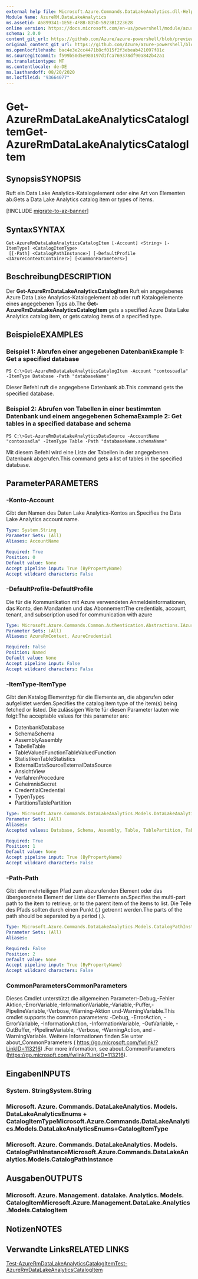 ```yaml
---
external help file: Microsoft.Azure.Commands.DataLakeAnalytics.dll-Help.xml
Module Name: AzureRM.DataLakeAnalytics
ms.assetid: A6899341-1E5E-4F8B-8D5D-5923B1223628
online version: https://docs.microsoft.com/en-us/powershell/module/azurerm.datalakeanalytics/get-azurermdatalakeanalyticscatalogitem
schema: 2.0.0
content_git_url: https://github.com/Azure/azure-powershell/blob/preview/src/ResourceManager/DataLakeAnalytics/Commands.DataLakeAnalytics/help/Get-AzureRmDataLakeAnalyticsCatalogItem.md
original_content_git_url: https://github.com/Azure/azure-powershell/blob/preview/src/ResourceManager/DataLakeAnalytics/Commands.DataLakeAnalytics/help/Get-AzureRmDataLakeAnalyticsCatalogItem.md
ms.openlocfilehash: bac4e3e2cc4471b8cf015f2f3ebeab421097f81c
ms.sourcegitcommit: f599b50d5e980197d1fca769378df90a842b42a1
ms.translationtype: MT
ms.contentlocale: de-DE
ms.lasthandoff: 08/20/2020
ms.locfileid: "93664077"
---
```

# <span data-ttu-id="21c7c-101">Get-AzureRmDataLakeAnalyticsCatalogItem</span><span class="sxs-lookup"><span data-stu-id="21c7c-101">Get-AzureRmDataLakeAnalyticsCatalogItem</span></span>

## <span data-ttu-id="21c7c-102">Synopsis</span><span class="sxs-lookup"><span data-stu-id="21c7c-102">SYNOPSIS</span></span>
<span data-ttu-id="21c7c-103">Ruft ein Data Lake Analytics-Katalogelement oder eine Art von Elementen ab.</span><span class="sxs-lookup"><span data-stu-id="21c7c-103">Gets a Data Lake Analytics catalog item or types of items.</span></span>

[!INCLUDE [migrate-to-az-banner](../../includes/migrate-to-az-banner.md)]

## <span data-ttu-id="21c7c-104">Syntax</span><span class="sxs-lookup"><span data-stu-id="21c7c-104">SYNTAX</span></span>

```
Get-AzureRmDataLakeAnalyticsCatalogItem [-Account] <String> [-ItemType] <CatalogItemType>
 [[-Path] <CatalogPathInstance>] [-DefaultProfile <IAzureContextContainer>] [<CommonParameters>]
```

## <span data-ttu-id="21c7c-105">Beschreibung</span><span class="sxs-lookup"><span data-stu-id="21c7c-105">DESCRIPTION</span></span>
<span data-ttu-id="21c7c-106">Der **Get-AzureRmDataLakeAnalyticsCatalogItem** Ruft ein angegebenes Azure Data Lake Analytics-Katalogelement ab oder ruft Katalogelemente eines angegebenen Typs ab.</span><span class="sxs-lookup"><span data-stu-id="21c7c-106">The **Get-AzureRmDataLakeAnalyticsCatalogItem** gets a specified Azure Data Lake Analytics catalog item, or gets catalog items of a specified type.</span></span>

## <span data-ttu-id="21c7c-107">Beispiele</span><span class="sxs-lookup"><span data-stu-id="21c7c-107">EXAMPLES</span></span>

### <span data-ttu-id="21c7c-108">Beispiel 1: Abrufen einer angegebenen Datenbank</span><span class="sxs-lookup"><span data-stu-id="21c7c-108">Example 1: Get a specified database</span></span>
```
PS C:\>Get-AzureRmDataLakeAnalyticsCatalogItem -Account "contosoadla" -ItemType Database -Path "databaseName"
```

<span data-ttu-id="21c7c-109">Dieser Befehl ruft die angegebene Datenbank ab.</span><span class="sxs-lookup"><span data-stu-id="21c7c-109">This command gets the specified database.</span></span>

### <span data-ttu-id="21c7c-110">Beispiel 2: Abrufen von Tabellen in einer bestimmten Datenbank und einem angegebenen Schema</span><span class="sxs-lookup"><span data-stu-id="21c7c-110">Example 2: Get tables in a specified database and schema</span></span>
```
PS C:\>Get-AzureRmDataLakeAnalyticsDataSource -AccountName "contosoadla" -ItemType Table -Path "databaseName.schemaName"
```

<span data-ttu-id="21c7c-111">Mit diesem Befehl wird eine Liste der Tabellen in der angegebenen Datenbank abgerufen.</span><span class="sxs-lookup"><span data-stu-id="21c7c-111">This command gets a list of tables in the specified database.</span></span>

## <span data-ttu-id="21c7c-112">Parameter</span><span class="sxs-lookup"><span data-stu-id="21c7c-112">PARAMETERS</span></span>

### <span data-ttu-id="21c7c-113">-Konto</span><span class="sxs-lookup"><span data-stu-id="21c7c-113">-Account</span></span>
<span data-ttu-id="21c7c-114">Gibt den Namen des Daten Lake Analytics-Kontos an.</span><span class="sxs-lookup"><span data-stu-id="21c7c-114">Specifies the Data Lake Analytics account name.</span></span>

```yaml
Type: System.String
Parameter Sets: (All)
Aliases: AccountName

Required: True
Position: 0
Default value: None
Accept pipeline input: True (ByPropertyName)
Accept wildcard characters: False
```

### <span data-ttu-id="21c7c-115">-DefaultProfile</span><span class="sxs-lookup"><span data-stu-id="21c7c-115">-DefaultProfile</span></span>
<span data-ttu-id="21c7c-116">Die für die Kommunikation mit Azure verwendeten Anmeldeinformationen, das Konto, den Mandanten und das Abonnement</span><span class="sxs-lookup"><span data-stu-id="21c7c-116">The credentials, account, tenant, and subscription used for communication with azure</span></span>

```yaml
Type: Microsoft.Azure.Commands.Common.Authentication.Abstractions.IAzureContextContainer
Parameter Sets: (All)
Aliases: AzureRmContext, AzureCredential

Required: False
Position: Named
Default value: None
Accept pipeline input: False
Accept wildcard characters: False
```

### <span data-ttu-id="21c7c-117">-ItemType</span><span class="sxs-lookup"><span data-stu-id="21c7c-117">-ItemType</span></span>
<span data-ttu-id="21c7c-118">Gibt den Katalog Elementtyp für die Elemente an, die abgerufen oder aufgelistet werden.</span><span class="sxs-lookup"><span data-stu-id="21c7c-118">Specifies the catalog item type of the item(s) being fetched or listed.</span></span>
<span data-ttu-id="21c7c-119">Die zulässigen Werte für diesen Parameter lauten wie folgt:</span><span class="sxs-lookup"><span data-stu-id="21c7c-119">The acceptable values for this parameter are:</span></span>
- <span data-ttu-id="21c7c-120">Datenbank</span><span class="sxs-lookup"><span data-stu-id="21c7c-120">Database</span></span>
- <span data-ttu-id="21c7c-121">Schema</span><span class="sxs-lookup"><span data-stu-id="21c7c-121">Schema</span></span>
- <span data-ttu-id="21c7c-122">Assembly</span><span class="sxs-lookup"><span data-stu-id="21c7c-122">Assembly</span></span>
- <span data-ttu-id="21c7c-123">Tabelle</span><span class="sxs-lookup"><span data-stu-id="21c7c-123">Table</span></span>
- <span data-ttu-id="21c7c-124">TableValuedFunction</span><span class="sxs-lookup"><span data-stu-id="21c7c-124">TableValuedFunction</span></span>
- <span data-ttu-id="21c7c-125">Statistiken</span><span class="sxs-lookup"><span data-stu-id="21c7c-125">TableStatistics</span></span>
- <span data-ttu-id="21c7c-126">ExternalDataSource</span><span class="sxs-lookup"><span data-stu-id="21c7c-126">ExternalDataSource</span></span>
- <span data-ttu-id="21c7c-127">Ansicht</span><span class="sxs-lookup"><span data-stu-id="21c7c-127">View</span></span>
- <span data-ttu-id="21c7c-128">Verfahren</span><span class="sxs-lookup"><span data-stu-id="21c7c-128">Procedure</span></span>
- <span data-ttu-id="21c7c-129">Geheimnis</span><span class="sxs-lookup"><span data-stu-id="21c7c-129">Secret</span></span>
- <span data-ttu-id="21c7c-130">Credential</span><span class="sxs-lookup"><span data-stu-id="21c7c-130">Credential</span></span>
- <span data-ttu-id="21c7c-131">Typen</span><span class="sxs-lookup"><span data-stu-id="21c7c-131">Types</span></span>
- <span data-ttu-id="21c7c-132">Partitions</span><span class="sxs-lookup"><span data-stu-id="21c7c-132">TablePartition</span></span>

```yaml
Type: Microsoft.Azure.Commands.DataLakeAnalytics.Models.DataLakeAnalyticsEnums+CatalogItemType
Parameter Sets: (All)
Aliases:
Accepted values: Database, Schema, Assembly, Table, TablePartition, TableValuedFunction, TableStatistics, ExternalDataSource, View, Procedure, Secret, Credential, Types, Package

Required: True
Position: 1
Default value: None
Accept pipeline input: True (ByPropertyName)
Accept wildcard characters: False
```

### <span data-ttu-id="21c7c-133">-Path</span><span class="sxs-lookup"><span data-stu-id="21c7c-133">-Path</span></span>
<span data-ttu-id="21c7c-134">Gibt den mehrteiligen Pfad zum abzurufenden Element oder das übergeordnete Element der Liste der Elemente an.</span><span class="sxs-lookup"><span data-stu-id="21c7c-134">Specifies the multi-part path to the item to retrieve, or to the parent item of the items to list.</span></span>
<span data-ttu-id="21c7c-135">Die Teile des Pfads sollten durch einen Punkt (.) getrennt werden.</span><span class="sxs-lookup"><span data-stu-id="21c7c-135">The parts of the path should be separated by a period (.).</span></span>

```yaml
Type: Microsoft.Azure.Commands.DataLakeAnalytics.Models.CatalogPathInstance
Parameter Sets: (All)
Aliases:

Required: False
Position: 2
Default value: None
Accept pipeline input: True (ByPropertyName)
Accept wildcard characters: False
```

### <span data-ttu-id="21c7c-136">CommonParameters</span><span class="sxs-lookup"><span data-stu-id="21c7c-136">CommonParameters</span></span>
<span data-ttu-id="21c7c-137">Dieses Cmdlet unterstützt die allgemeinen Parameter:-Debug,-Fehler Aktion,-ErrorVariable,-InformationVariable,-Variable,-Puffer,-PipelineVariable,-Verbose,-Warning-Aktion und-WarningVariable.</span><span class="sxs-lookup"><span data-stu-id="21c7c-137">This cmdlet supports the common parameters: -Debug, -ErrorAction, -ErrorVariable, -InformationAction, -InformationVariable, -OutVariable, -OutBuffer, -PipelineVariable, -Verbose, -WarningAction, and -WarningVariable.</span></span> <span data-ttu-id="21c7c-138">Weitere Informationen finden Sie unter about_CommonParameters ( https://go.microsoft.com/fwlink/?LinkID=113216) .</span><span class="sxs-lookup"><span data-stu-id="21c7c-138">For more information, see about_CommonParameters (https://go.microsoft.com/fwlink/?LinkID=113216).</span></span>

## <span data-ttu-id="21c7c-139">Eingaben</span><span class="sxs-lookup"><span data-stu-id="21c7c-139">INPUTS</span></span>

### <span data-ttu-id="21c7c-140">System. String</span><span class="sxs-lookup"><span data-stu-id="21c7c-140">System.String</span></span>

### <span data-ttu-id="21c7c-141">Microsoft. Azure. Commands. DataLakeAnalytics. Models. DataLakeAnalyticsEnums + CatalogItemType</span><span class="sxs-lookup"><span data-stu-id="21c7c-141">Microsoft.Azure.Commands.DataLakeAnalytics.Models.DataLakeAnalyticsEnums+CatalogItemType</span></span>

### <span data-ttu-id="21c7c-142">Microsoft. Azure. Commands. DataLakeAnalytics. Models. CatalogPathInstance</span><span class="sxs-lookup"><span data-stu-id="21c7c-142">Microsoft.Azure.Commands.DataLakeAnalytics.Models.CatalogPathInstance</span></span>

## <span data-ttu-id="21c7c-143">Ausgaben</span><span class="sxs-lookup"><span data-stu-id="21c7c-143">OUTPUTS</span></span>

### <span data-ttu-id="21c7c-144">Microsoft. Azure. Management. datalake. Analytics. Models. CatalogItem</span><span class="sxs-lookup"><span data-stu-id="21c7c-144">Microsoft.Azure.Management.DataLake.Analytics.Models.CatalogItem</span></span>

## <span data-ttu-id="21c7c-145">Notizen</span><span class="sxs-lookup"><span data-stu-id="21c7c-145">NOTES</span></span>

## <span data-ttu-id="21c7c-146">Verwandte Links</span><span class="sxs-lookup"><span data-stu-id="21c7c-146">RELATED LINKS</span></span>

[<span data-ttu-id="21c7c-147">Test-AzureRmDataLakeAnalyticsCatalogItem</span><span class="sxs-lookup"><span data-stu-id="21c7c-147">Test-AzureRmDataLakeAnalyticsCatalogItem</span></span>](./Test-AzureRmDataLakeAnalyticsCatalogItem.md)


